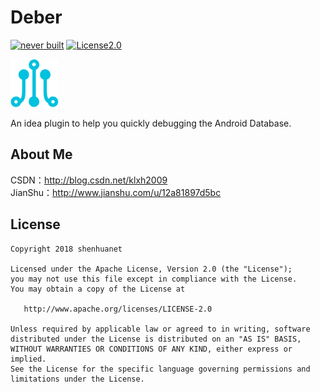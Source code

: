 # Deber
[![never built](https://img.shields.io/vso/build/larsbrinkhoff/953a34b9-5966-4923-a48a-c41874cfb5f5/1.svg)](#)
[![License2.0](https://img.shields.io/badge/license-Apache%202.0-blue.svg)](https://www.apache.org/licenses/LICENSE-2.0.html)

![](https://github.com/shenhuanet/Deber-idea/blob/master/.idea/icon.png)

An idea plugin to help you quickly debugging the Android Database.

## About Me
CSDN：http://blog.csdn.net/klxh2009<br>
JianShu：http://www.jianshu.com/u/12a81897d5bc

## License

    Copyright 2018 shenhuanet

    Licensed under the Apache License, Version 2.0 (the "License");
    you may not use this file except in compliance with the License.
    You may obtain a copy of the License at

       http://www.apache.org/licenses/LICENSE-2.0

    Unless required by applicable law or agreed to in writing, software
    distributed under the License is distributed on an "AS IS" BASIS,
    WITHOUT WARRANTIES OR CONDITIONS OF ANY KIND, either express or implied.
    See the License for the specific language governing permissions and
    limitations under the License.